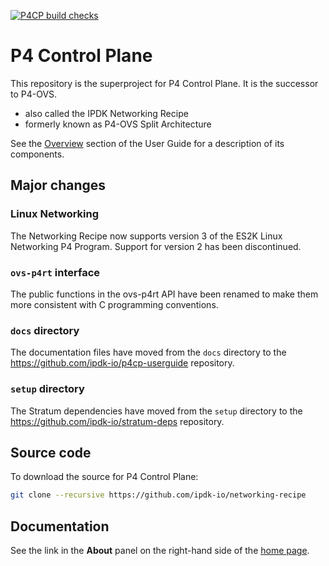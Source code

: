 <!-- markdownlint-disable MD041 -->
[![P4CP build checks](https://github.com/ipdk-io/networking-recipe/actions/workflows/pipeline.yml/badge.svg)](https://github.com/ipdk-io/networking-recipe/actions/workflows/pipeline.yml)
<!-- markdownlint-enable MD041 -->
# P4 Control Plane

This repository is the superproject for P4 Control Plane.
It is the successor to P4-OVS.

- also called the IPDK Networking Recipe
- formerly known as P4-OVS Split Architecture

See the [Overview](https://ipdk.io/p4cp-userguide/overview/overview.html)
section of the User Guide for a description of its components.

## Major changes

### Linux Networking

The Networking Recipe now supports version 3 of the ES2K Linux Networking
P4 Program. Support for version 2 has been discontinued.

### `ovs-p4rt` interface

The public functions in the ovs-p4rt API have been renamed to make them
more consistent with C programming conventions.

### `docs` directory

The documentation files have moved from the `docs` directory to the
<https://github.com/ipdk-io/p4cp-userguide> repository.

### `setup` directory

The Stratum dependencies have moved from the `setup` directory
to the <https://github.com/ipdk-io/stratum-deps> repository.

## Source code

To download the source for P4 Control Plane:

```bash
git clone --recursive https://github.com/ipdk-io/networking-recipe
```

## Documentation

See the link in the **About** panel on the right-hand side of the
[home page](https://github.com/ipdk-io/networking-recipe).
